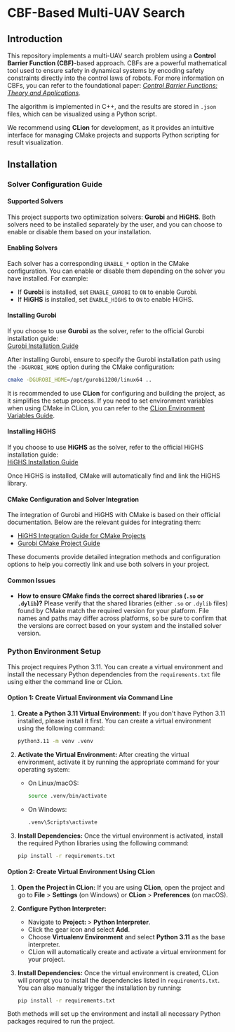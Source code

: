 # CBF-Based Multi-UAV Search

## Introduction

This repository implements a multi-UAV search problem using a **Control Barrier Function (CBF)**-based approach. CBFs are a powerful mathematical tool used to ensure safety in dynamical systems by encoding safety constraints directly into the control laws of robots. For more information on CBFs, you can refer to the foundational paper: [*Control Barrier Functions: Theory and Applications*](https://arxiv.org/abs/1512.07873).

The algorithm is implemented in C++, and the results are stored in `.json` files, which can be visualized using a Python script.

We recommend using **CLion** for development, as it provides an intuitive interface for managing CMake projects and supports Python scripting for result visualization.

## Installation

### Solver Configuration Guide

#### Supported Solvers
This project supports two optimization solvers: **Gurobi** and **HiGHS**. Both solvers need to be installed separately by the user, and you can choose to enable or disable them based on your installation.

#### Enabling Solvers
Each solver has a corresponding `ENABLE_*` option in the CMake configuration. You can enable or disable them depending on the solver you have installed. For example:
- If **Gurobi** is installed, set `ENABLE_GUROBI` to `ON` to enable Gurobi.
- If **HiGHS** is installed, set `ENABLE_HIGHS` to `ON` to enable HiGHS.

#### Installing Gurobi
If you choose to use **Gurobi** as the solver, refer to the official Gurobi installation guide:  
[Gurobi Installation Guide](https://support.gurobi.com/hc/en-us/articles/4534161999889-How-do-I-install-Gurobi-Optimizer)

After installing Gurobi, ensure to specify the Gurobi installation path using the `-DGUROBI_HOME` option during the CMake configuration:
```bash
cmake -DGUROBI_HOME=/opt/gurobi1200/linux64 ..
```

It is recommended to use **CLion** for configuring and building the project, as it simplifies the setup process. If you need to set environment variables when using CMake in CLion, you can refer to the [CLion Environment Variables Guide](https://www.jetbrains.com/help/clion/cmake-profile.html#EnvVariables).

#### Installing HiGHS
If you choose to use **HiGHS** as the solver, refer to the official HiGHS installation guide:  
[HiGHS Installation Guide](https://github.com/ERGO-Code/HiGHS/tree/master/cmake#build)

Once HiGHS is installed, CMake will automatically find and link the HiGHS library.

#### CMake Configuration and Solver Integration
The integration of Gurobi and HiGHS with CMake is based on their official documentation. Below are the relevant guides for integrating them:
- [HiGHS Integration Guide for CMake Projects](https://github.com/ERGO-Code/HiGHS/tree/master/cmake#integrating-highs-in-your-cmake-project)
- [Gurobi CMake Project Guide](https://support.gurobi.com/hc/en-us/articles/360039499751-How-do-I-use-CMake-to-build-Gurobi-C-C-projects)

These documents provide detailed integration methods and configuration options to help you correctly link and use both solvers in your project.

#### Common Issues
- **How to ensure CMake finds the correct shared libraries (`.so` or `.dylib`)?**
  Please verify that the shared libraries (either `.so` or `.dylib` files) found by CMake match the required version for your platform. File names and paths may differ across platforms, so be sure to confirm that the versions are correct based on your system and the installed solver version.


### Python Environment Setup

This project requires Python 3.11. You can create a virtual environment and install the necessary Python dependencies from the `requirements.txt` file using either the command line or CLion.

#### Option 1: Create Virtual Environment via Command Line

1. **Create a Python 3.11 Virtual Environment:**
   If you don't have Python 3.11 installed, please install it first. You can create a virtual environment using the following command:
   ```bash
   python3.11 -m venv .venv
   ```

2. **Activate the Virtual Environment:**
   After creating the virtual environment, activate it by running the appropriate command for your operating system:
    - On Linux/macOS:
      ```bash
      source .venv/bin/activate
      ```
    - On Windows:
      ```bash
      .venv\Scripts\activate
      ```

3. **Install Dependencies:**
   Once the virtual environment is activated, install the required Python libraries using the following command:
   ```bash
   pip install -r requirements.txt
   ```

#### Option 2: Create Virtual Environment Using CLion

1. **Open the Project in CLion:**
   If you are using **CLion**, open the project and go to **File** > **Settings** (on Windows) or **CLion** > **Preferences** (on macOS).

2. **Configure Python Interpreter:**
    - Navigate to **Project: <Your Project Name>** > **Python Interpreter**.
    - Click the gear icon and select **Add**.
    - Choose **Virtualenv Environment** and select **Python 3.11** as the base interpreter.
    - CLion will automatically create and activate a virtual environment for your project.

3. **Install Dependencies:**
   Once the virtual environment is created, CLion will prompt you to install the dependencies listed in `requirements.txt`. You can also manually trigger the installation by running:
   ```bash
   pip install -r requirements.txt
   ```

Both methods will set up the environment and install all necessary Python packages required to run the project.
